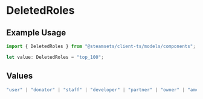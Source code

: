 # DeletedRoles

## Example Usage

```typescript
import { DeletedRoles } from "@steamsets/client-ts/models/components";

let value: DeletedRoles = "top_100";
```

## Values

```typescript
"user" | "donator" | "staff" | "developer" | "partner" | "owner" | "amethyst" | "amber" | "emerald" | "sapphire" | "ruby" | "diamond" | "contributor" | "early_supporter" | "beta" | "translator" | "top_100" | "badge_scout"
```
